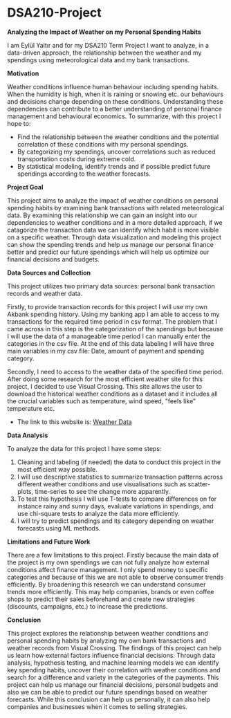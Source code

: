 # DSA210-Project

**Analyzing the Impact of Weather on my Personal Spending Habits**

I am Eylül Yaltır and for my DSA210 Term Project I want to analyze, in a data-driven approach, the relationship between the weather and my spendings using meteorological data and my bank transactions.

**Motivation**

Weather conditions influence human behaviour including spending habits. When the humidity is high, when it is raining or snowing etc. our behaviours and decisions change depending on these conditions. Understanding these dependencies can contribute to a better understanding of personal finance management and behavioural economics. To summarize, with this project I hope to:
  - Find the relationship between the weather conditions and the potential correlation of these conditions with my personal spendings.
  - By categorizing my spendings, uncover correlations such as reduced transportation costs during extreme cold.
  - By statistical modeling, identify trends and if possible predict future spendings according to the weather forecasts.

**Project Goal**

This project aims to analyze the impact of weather conditions on personal spending habits by examining bank transactions with related meteorological data. By examining this relationship we can gain an insight into our dependencies to weather conditions and in a more detailed approach, if we catagorize the transaction data we can identify which habit is more visible on a specific weather. Through data visualization and modeling this project can show the spending trends and help us manage our personal finance better and predict our future spendings which will help us optimize our financial decisions and budgets. 

**Data Sources and Collection**

This project utilizes two primary data sources: personal bank transaction records and weather data. 

Firstly, to provide transaction records for this project I will use my own Akbank spending history. Using my banking app I am able to access to my transactions for the required time period in csv format. The problem that I came across in this step is the categorization of the spendings but because I will use the data of a manageable time period I can manually enter the categories in the csv file. At the end of this data labeling I will have three main variables in my csv file: Date, amount of payment and spending category.

Secondly, I need to access to the weather data of the specified time period. After doing some research for the most efficient weather site for this project, I decided to use Visual Crossing. This site allows the user to download the historical weather conditions as a dataset and it includes all the crucial variables such as temperature, wind speed, "feels like" temperature etc. 
  - The link to this website is: [Weather Data](https://www.visualcrossing.com/weather-history/%C4%B0stanbul,%20T%C3%BCrkiye/metric/last15days/)

**Data Analysis**

To analyze the data for this project I have some steps:

  1. Cleaning and labeling (if needed) the data to conduct this project in the most efficient way possible.
  2. I will use descriptive statistics to summarize transaction patterns across different weather conditions and use visualisations such as scatter-plots, time-series to see the change more apparently.
  3. To test this hypothesis I will use T-tests to compare differences on for instance rainy and sunny days, evaluate variations in spendings, and use chi-square tests to analyze the data more efficiently.
  4. I will try to predict spendings and its category depending on weather forecasts using ML methods.

**Limitations and Future Work**

There are a few limitations to this project. Firstly because the main data of the project is my own spendings we can not fully analyze how external conditions affect finance management. I only spend money to specific categories and because of this we are not able to observe consumer trends efficiently. By broadening this research we can understand consumer trends more efficiently. This may help companies, brands or even coffee shops to predict their sales beforehand and create new strategies (discounts, campaigns, etc.) to increase the predictions.

**Conclusion**

This project explores the relationship between weather conditions and personal spending habits by analyzing my own bank transactions and weather records from Visual Crossing. The findings of this project can help us learn how external factors influence financial decisions. Through data analysis, hypothesis testing, and machine learning models we can identify key spending habits, uncover their correlation with weather conditions and search for a difference and variety in the categories of the payments. This project can help us manage our financial decisions, personal budgets and also we can be able to predict our future spendings based on weather forecasts. While this conclusion can help us personally, it can also help companies and businesses when it comes to selling strategies.

  




